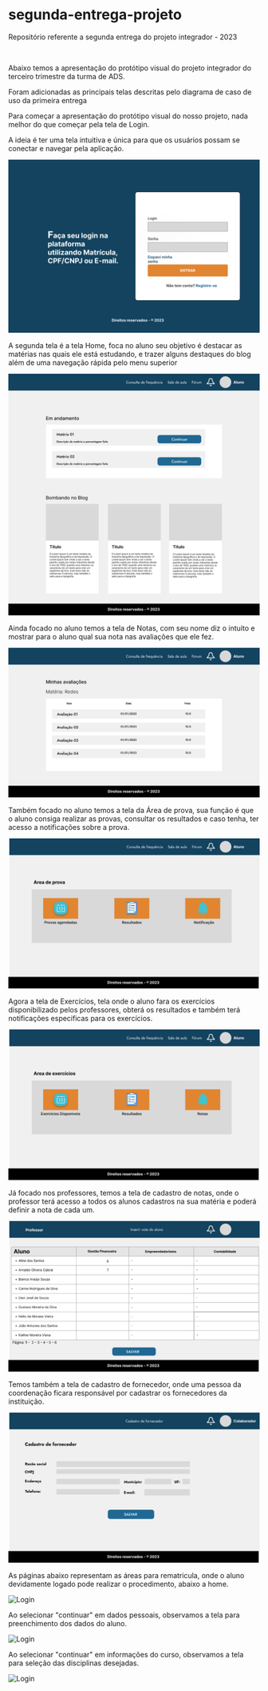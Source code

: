# segunda-entrega-projeto
Repositório referente a segunda entrega do projeto integrador - 2023

</br>

<p>Abaixo temos a apresentação do protótipo visual do projeto integrador do terceiro trimestre da turma de ADS.</p>

<p>Foram adicionadas as principais telas descritas pelo diagrama de caso de uso da primeira entrega</p>

<p align="center">
    <p>Para começar a apresentação do protótipo visual do nosso projeto, nada melhor do que começar pela tela de Login.</p>
    <p>A ideia é ter uma tela intuitiva e única para que os usuários possam se conectar e navegar pela aplicação.</p>
    <img alt="Login" src="src/Login.png">
</p>

<p align="center">
    <p>A segunda tela é a tela Home, foca no aluno seu objetivo é destacar as matérias nas quais ele está estudando, e trazer alguns destaques do blog além de uma navegação rápida pelo menu superior</p>
    <img alt="Login" src="src/home.png">
</p>

<p align="center">
    <p>Ainda focado no aluno temos a tela de Notas, com seu nome diz o intuito e mostrar para o aluno qual sua nota nas avaliações que ele fez.</p>
    <img alt="Login" src="src/Notas.png">
</p>

<p align="center">
    <p>Também focado no aluno temos a tela da Área de prova, sua função é que o aluno consiga realizar as provas, consultar os resultados e caso tenha, ter acesso a notificações sobre a prova.</p>
    <img alt="Login" src="src/Prova.png">
</p>

<p align="center">
    <p>Agora a tela de Exercícios, tela onde o aluno fara os exercícios disponibilizado pelos professores, obterá os resultados e também terá notificações especificas para os exercícios.</p>
    <img alt="Login" src="src/Exercícios.png">
</p>


<p align="center">
    <p>Já focado nos professores, temos a tela de cadastro de notas, onde o professor terá acesso a todos os alunos cadastros na sua matéria e poderá definir a nota de cada um.</p>
    <img alt="Login" src="src/Cadastro de notas.png">
</p>

<p align="center">
    <p>Temos também a tela de cadastro de fornecedor, onde uma pessoa da coordenação ficara responsável por cadastrar os fornecedores da instituição.</p>
    <img alt="Login" src="src/Cadastro de Fornecedor.png">
</p>

<p align="center">
    <p>As páginas abaixo representam as áreas para rematricula, onde o aluno devidamente logado pode realizar o procedimento, abaixo a home.</p>
    <img alt="Login" src="src/rematrícula-home.png">
</p>

<p align="center">
    <p>Ao selecionar "continuar" em dados pessoais, observamos a tela para preenchimento dos dados do aluno.</p>
    <img alt="Login" src="src/rematrícula-dados.png">
</p>

<p align="center">
    <p>Ao selecionar "continuar" em informações do curso, observamos a tela para seleção das disciplinas desejadas.</p>
    <img alt="Login" src="src/rematrícula-curso.png">
</p>
